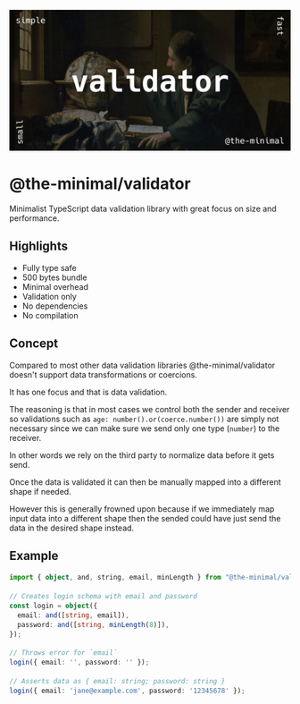 ![Validator image](https://github.com/the-minimal/validator/blob/main/docs/the-minimal-validator.jpg?raw=true)

# @the-minimal/validator

Minimalist TypeScript data validation library with great focus on size and performance.

## Highlights

- Fully type safe
- 500 bytes bundle
- Minimal overhead
- Validation only
- No dependencies
- No compilation

## Concept

Compared to most other data validation libraries @the-minimal/validator doesn't support data transformations or coercions.

It has one focus and that is data validation.

The reasoning is that in most cases we control both the sender and receiver so validations such as `age: number().or(coerce.number())` are simply not necessary since we can make sure we send only one type (`number`) to the receiver.

In other words we rely on the third party to normalize data before it gets send.

Once the data is validated it can then be manually mapped into a different shape if needed.

However this is generally frowned upon because if we immediately map input data into a different shape then the sended could have just send the data in the desired shape instead.

## Example

```ts
import { object, and, string, email, minLength } from "@the-minimal/validator"; // 350 bytes

// Creates login schema with email and password
const login = object({
  email: and([string, email]),
  password: and([string, minLength(8)]),
});

// Throws error for `email`
login({ email: '', password: '' });

// Asserts data as { email: string; password: string }
login({ email: 'jane@example.com', password: '12345678' });
```

